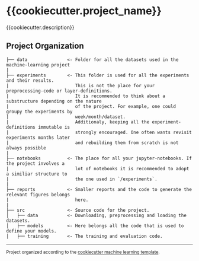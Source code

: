 {{cookiecutter.project_name}}
==============================

{{cookiecutter.description}}

Project Organization
------------

    ├── data               <- Folder for all the datasets used in the machine-learning project
    |
    ├── experiments        <- This folder is used for all the experiments and their results.
    |                         This is not the place for your preprocessing-code or layer-definitions.
    |                         It is recommended to think about a substructure depending on the nature
    |                         of the project. For example, one could groupy the experiments by
    |                         week/month/dataset.
    |                         Additionaly, keeping all the experiment-definitions immutable is
    |                         strongly encouraged. One often wants revisit experiments months later
    |                         and rebuilding them from scratch is not always possible
    |
    ├── notebooks          <- The place for all your jupyter-notebooks. If the project involves a
    |                         lot of notebooks it is recommended to adopt a similiar structure to
    |                         the one used in `/experiments`.
    |
    ├── reports            <- Smaller reports and the code to generate the relevant figures belongs
    |                         here.
    |
    ├── src                <- Source code for the project.
    │   ├── data           <- Downloading, preprocessing and loading the datasets.
    │   ├── models         <- Here belongs all the code that is used to define your models.
    │   ├── training       <- The training and evaluation code.

--------

<p><small>Project organized according to the <a target="_blank" href="https://github.com/LeanderK/cookiecutter-ml">cookiecutter machine learning template</a>.</small></p>